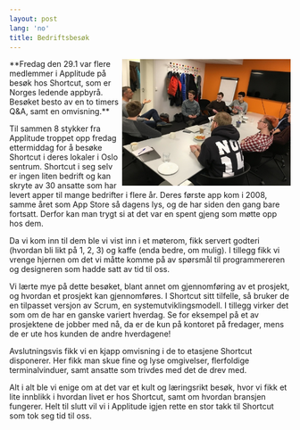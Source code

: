 ```yaml
---
layout: post
lang: 'no'
title: Bedriftsbesøk
---
```

<img src="static/img/Bedriftsbesok.jpg" align="right" width="60%" height="auto"/>
**Fredag den 29.1 var flere medlemmer i Applitude på besøk hos Shortcut, som er Norges ledende appbyrå. Besøket besto av en to timers Q&A, samt en omvisning.**

Til sammen 8 stykker fra Applitude troppet opp fredag ettermiddag for å besøke Shortcut i deres lokaler i Oslo sentrum. Shortcut i seg selv er ingen liten bedrift og kan skryte av 30 ansatte som har levert apper til mange bedrifter i flere år. Deres første app kom i 2008, samme året som App Store så dagens lys, og de har siden den gang bare fortsatt. Derfor kan man trygt si at det var en spent gjeng som møtte opp hos dem.

Da vi kom inn til dem ble vi vist inn i et møterom, fikk servert godteri (hvordan bli likt på 1, 2, 3) og kaffe (enda bedre, om mulig). I tillegg fikk vi vrenge hjernen om det vi måtte komme på av spørsmål til programmereren og designeren som hadde satt av tid til oss.

Vi lærte mye på dette besøket, blant annet om gjennomføring av et prosjekt, og hvordan et prosjekt kan gjennomføres. I Shortcut sitt tilfelle, så bruker de en tilpasset versjon av Scrum, en systemutviklingsmodell. I tillegg virker det som om de har en ganske variert hverdag. Se for eksempel på et av prosjektene de jobber med nå, da er de kun på kontoret på fredager, mens de er ute hos kunden de andre hverdagene!

Avslutningsvis fikk vi en kjapp omvisning i de to etasjene Shortcut disponerer. Her fikk man skue fine og lyse omgivelser, flerfoldige terminalvinduer, samt ansatte som trivdes med det de drev med.

Alt i alt ble vi enige om at det var et kult og læringsrikt besøk, hvor vi fikk et lite innblikk i hvordan livet er hos Shortcut, samt om hvordan bransjen fungerer. Helt til slutt vil vi i Applitude igjen rette en stor takk til Shortcut som tok seg tid til oss.
